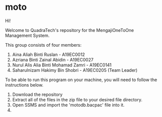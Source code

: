 # moto
Hi! 

Welcome to QuadraTech's repository for the MengajiOneToOne Management System.

This group consists of four members:
  1. Aina Aliah Binti Ruslan - A19EC0012
  2. Azriana Binti Zainal Abidin - A19EC0027
  3. Nurul Alis Alia Binti Mohamad Zamri - A19EC0141
  4. Saharulnizam Hakimy Bin Shobri - A19EC0205 (Team Leader)

To be able to run this program on your machine, you will need to follow the instructions below.

  1. Download the repository
  2. Extract all of the files in the zip file to your desired file directory.
  3. Open SSMS and import the 'motodb.bacpac' file into it.
  4. 
